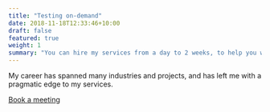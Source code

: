 ```yaml
---
title: "Testing on-demand"
date: 2018-11-18T12:33:46+10:00
draft: false
featured: true
weight: 1
summary: "You can hire my services from a day to 2 weeks, to help you with a testing effort."
---
```


My career has spanned many industries and projects, and has left me with a pragmatic edge to my services. 

[Book a meeting](https://calendly.com/jaffamonkeyltd/intro-call)